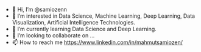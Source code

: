 - 👋 Hi, I’m @samiozenn
- 👀 I’m interested in Data Science, Machine Learning, Deep Learning, Data Visualization, Artificial
Intelligence Technologies.
- 🌱 I’m currently learning Data Science and Deep Learning.
- 💞️ I’m looking to collaborate on ...
- 📫 How to reach me https://www.linkedin.com/in/mahmutsamiozen/

<!---
samiozenn/samiozenn is a ✨ special ✨ repository because its `README.md` (this file) appears on your GitHub profile.
You can click the Preview link to take a look at your changes.
--->
